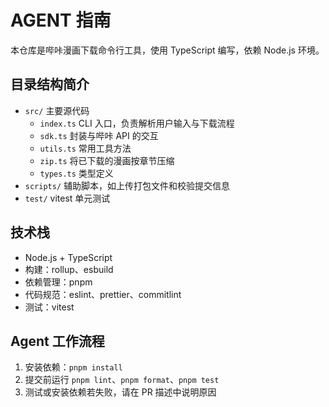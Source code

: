 # AGENT 指南

本仓库是哔咔漫画下载命令行工具，使用 TypeScript 编写，依赖 Node.js 环境。

## 目录结构简介
- `src/`    主要源代码
  - `index.ts` CLI 入口，负责解析用户输入与下载流程
  - `sdk.ts`  封装与哔咔 API 的交互
  - `utils.ts` 常用工具方法
  - `zip.ts`  将已下载的漫画按章节压缩
  - `types.ts` 类型定义
- `scripts/` 辅助脚本，如上传打包文件和校验提交信息
- `test/`    vitest 单元测试

## 技术栈
- Node.js + TypeScript
- 构建：rollup、esbuild
- 依赖管理：pnpm
- 代码规范：eslint、prettier、commitlint
- 测试：vitest

## Agent 工作流程
1. 安装依赖：`pnpm install`
2. 提交前运行 `pnpm lint`、`pnpm format`、`pnpm test`
3. 测试或安装依赖若失败，请在 PR 描述中说明原因
